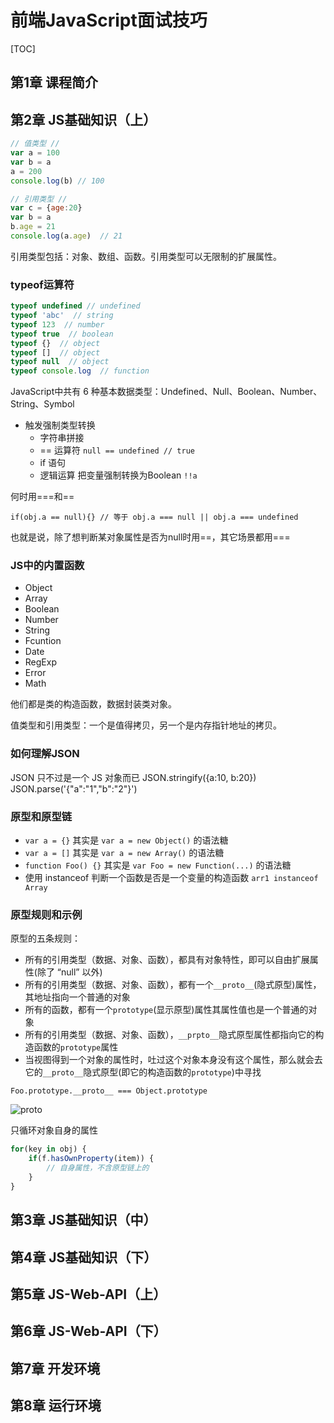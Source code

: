 # 前端JavaScript面试技巧

[TOC]

## 第1章 课程简介

## 第2章 JS基础知识（上）

```js
// 值类型 //
var a = 100
var b = a
a = 200
console.log(b) // 100

// 引用类型 //
var c = {age:20}
var b = a
b.age = 21
console.log(a.age)  // 21
```

引用类型包括：对象、数组、函数。引用类型可以无限制的扩展属性。

### typeof运算符

```js
typeof undefined // undefined
typeof 'abc'  // string
typeof 123  // number
typeof true  // boolean
typeof {}  // object
typeof []  // object
typeof null  // object
typeof console.log  // function
```

JavaScript中共有 6 种基本数据类型：Undefined、Null、Boolean、Number、String、Symbol

* 触发强制类型转换
  * 字符串拼接
  * == 运算符 `null == undefined // true`
  * if 语句
  * 逻辑运算 把变量强制转换为Boolean `!!a`

何时用===和==

`if(obj.a == null){} // 等于 obj.a === null || obj.a === undefined`

也就是说，除了想判断某对象属性是否为null时用==，其它场景都用===

### JS中的内置函数

* Object
* Array
* Boolean
* Number
* String
* Fcuntion
* Date
* RegExp
* Error
* Math

他们都是类的构造函数，数据封装类对象。

值类型和引用类型：一个是值得拷贝，另一个是内存指针地址的拷贝。

### 如何理解JSON

JSON 只不过是一个 JS 对象而已
JSON.stringify({a:10, b:20})
JSON.parse('{"a":"1","b":"2"}')

### 原型和原型链

* `var a = {}` 其实是 `var a = new Object()` 的语法糖
* `var a = []` 其实是 `var a = new Array()` 的语法糖
* `function Foo() {}` 其实是 `var Foo = new Function(...)` 的语法糖
* 使用 instanceof 判断一个函数是否是一个变量的构造函数 `arr1 instanceof Array`

### 原型规则和示例

原型的五条规则：

* 所有的引用类型（数据、对象、函数），都具有对象特性，即可以自由扩展属性(除了 “null” 以外)
* 所有的引用类型（数据、对象、函数），都有一个`__proto__`(隐式原型)属性，其地址指向一个普通的对象
* 所有的函数，都有一个`prototype`(显示原型)属性其属性值也是一个普通的对象
* 所有的引用类型（数据、对象、函数），`__prpto__`隐式原型属性都指向它的构造函数的`prototype`属性
* 当视图得到一个对象的属性时，吐过这个对象本身没有这个属性，那么就会去它的`__proto__`隐式原型(即它的构造函数的`prototype`)中寻找

`Foo.prototype.__proto__ === Object.prototype`

![__proto__][1]

只循环对象自身的属性

```js
for(key in obj) {
    if(f.hasOwnProperty(item)) {
        // 自身属性，不含原型链上的
    }
}
```

## 第3章 JS基础知识（中）




## 第4章 JS基础知识（下）




## 第5章 JS-Web-API（上）




## 第6章 JS-Web-API（下）




## 第7章 开发环境




## 第8章 运行环境



[1]: http://ofx24fene.bkt.clouddn.com//img/blog/prototype.png
